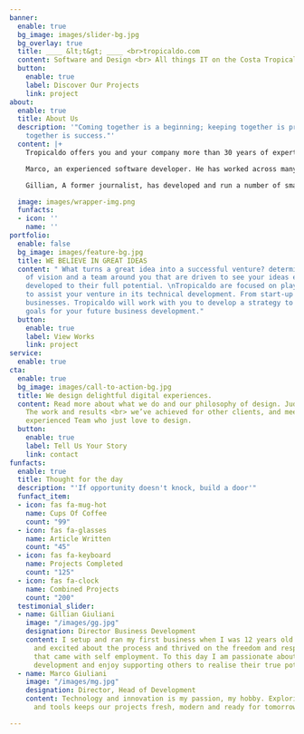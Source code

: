 ```yaml
---
banner:
  enable: true
  bg_image: images/slider-bg.jpg
  bg_overlay: true
  title: ____ &lt;t&gt; ____ <br>tropicaldo.com
  content: Software and Design <br> All things IT on the Costa Tropical
  button:
    enable: true
    label: Discover Our Projects
    link: project
about:
  enable: true
  title: About Us
  description: '"Coming together is a beginning; keeping together is progress; working
    together is success."'
  content: |+
    Tropicaldo offers you and your company more than 30 years of expertise.

    Marco, an experienced software developer. He has worked across many small and medium enterprises, aiding both start up and growing companies. He also has extensive experience working with national companies and government bodies as a senior programmer and developer.

    Gillian, A former journalist, has developed and run a number of small enterprises. She has spent many years understanding the workings of the small enterprise and how to develop bespoke strategies for growth.

  image: images/wrapper-img.png
  funfacts:
  - icon: ''
    name: ''
portfolio:
  enable: false
  bg_image: images/feature-bg.jpg
  title: WE BELIEVE IN GREAT IDEAS
  content: " What turns a great idea into a successful venture? determination, clarity
    of vision and a team around you that are driven to see your ideas expressed and
    developed to their full potential. \nTropicaldo are focused on playing its part
    to assist your venture in its technical development. From start-up to established
    businesses. Tropicaldo will work with you to develop a strategy to realise your
    goals for your future business development."
  button:
    enable: true
    label: View Works
    link: project
service:
  enable: true
cta:
  enable: true
  bg_image: images/call-to-action-bg.jpg
  title: We design delightful digital experiences.
  content: Read more about what we do and our philosophy of design. Judge for yourself
    The work and results <br> we’ve achieved for other clients, and meet our highly
    experienced Team who just love to design.
  button:
    enable: true
    label: Tell Us Your Story
    link: contact
funfacts:
  enable: true
  title: Thought for the day
  description: "'If opportunity doesn't knock, build a door'"
  funfact_item:
  - icon: fas fa-mug-hot
    name: Cups Of Coffee
    count: "99"
  - icon: fas fa-glasses
    name: Article Written
    count: "45"
  - icon: fas fa-keyboard
    name: Projects Completed
    count: "125"
  - icon: fas fa-clock
    name: Combined Projects
    count: "200"
  testimonial_slider:
  - name: Gillian Giuliani
    image: "/images/gg.jpg"
    designation: Director Business Development
    content: I setup and ran my first business when I was 12 years old. I was fascinated
      and excited about the process and thrived on the freedom and responsibility
      that came with self employment. To this day I am passionate about business and
      development and enjoy supporting others to realise their true potential.
  - name: Marco Giuliani
    image: "/images/mg.jpg"
    designation: Director, Head of Development
    content: Technology and innovation is my passion, my hobby. Exploring new developments
      and tools keeps our projects fresh, modern and ready for tomorrows world.

---
```


